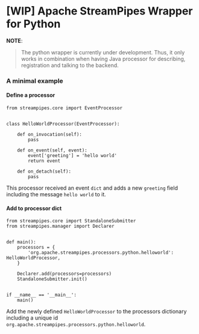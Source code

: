 <!--
  ~ Licensed to the Apache Software Foundation (ASF) under one or more
  ~ contributor license agreements.  See the NOTICE file distributed with
  ~ this work for additional information regarding copyright ownership.
  ~ The ASF licenses this file to You under the Apache License, Version 2.0
  ~ (the "License"); you may not use this file except in compliance with
  ~ the License.  You may obtain a copy of the License at
  ~
  ~    http://www.apache.org/licenses/LICENSE-2.0
  ~
  ~ Unless required by applicable law or agreed to in writing, software
  ~ distributed under the License is distributed on an "AS IS" BASIS,
  ~ WITHOUT WARRANTIES OR CONDITIONS OF ANY KIND, either express or implied.
  ~ See the License for the specific language governing permissions and
  ~ limitations under the License.
  ~
  -->
# [WIP] Apache StreamPipes Wrapper for Python

**NOTE**: 

> The python wrapper is currently under development. Thus, it only works in combination when having Java processor for describing, registration and talking to the backend.

### A minimal example
#### Define a processor
```
from streampipes.core import EventProcessor


class HelloWorldProcessor(EventProcessor):

    def on_invocation(self):
        pass

    def on_event(self, event):
        event['greeting'] = 'hello world'
        return event

    def on_detach(self):
        pass
```
This processor received an event `dict` and adds a new `greeting` field including the message `hello world` to it.
#### Add to processor dict
````
from streampipes.core import StandaloneSubmitter
from streampipes.manager import Declarer


def main():
    processors = {
        'org.apache.streampipes.processors.python.helloworld': HelloWorldProcessor,
    }

    Declarer.add(processors=processors)
    StandaloneSubmitter.init()


if __name__ == '__main__':
    main()
````
Add the newly defined `HelloWorldProcessor` to the processors dictionary including a unique id `org.apache.streampipes.processors.python.helloworld`.
